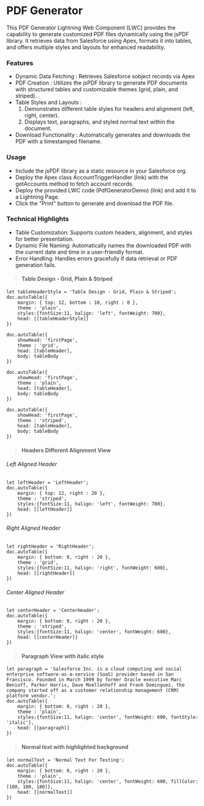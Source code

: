# PDF Generator

This PDF Generator Lightning Web Component (LWC) provides the capability to generate customized PDF files dynamically using the jsPDF library. It retrieves data from Salesforce using Apex, formats it into tables, and offers multiple styles and layouts for enhanced readability.

### Features
- Dynamic Data Fetching : Retrieves Salesforce sobject records via Apex
- PDF Creation : Utilizes the jsPDF library to generate PDF documents with structured tables and customizable themes (grid, plain, and striped).
- Table Styles and Layouts :
    1. Demonstrates different table styles for headers and alignment (left, right, center).
    2. Displays text, paragraphs, and styled normal text within the document.
- Download Functionality : Automatically generates and downloads the PDF with a timestamped filename.

### Usage
- Include the jsPDF library as a static resource in your Salesforce org.
- Deploy the Apex class AccountTriggerHandler (link) with the getAccounts method to fetch account records.
- Deploy the provided LWC code (PdfGeneratorDemo) (link) and add it to a Lightning Page.
- Click the "Print" button to generate and download the PDF file.

### Technical Highlights
- Table Customization: Supports custom headers, alignment, and styles for better presentation.
- Dynamic File Naming: Automatically names the downloaded PDF with the current date and time in a user-friendly format.
- Error Handling: Handles errors gracefully if data retrieval or PDF generation fails.


> #### Table Design - Grid, Plain & Striped

~~~
let tableHeaderStyle = 'Table Design - Grid, Plain & Striped';
doc.autoTable({
    margin: { top: 12, bottom : 10, right : 0 },
    theme : 'plain',
    styles:{fontSize:11, halign: 'left', fontWeight: 700},
    head: [[tableHeaderStyle]]
})

doc.autoTable({
    showHead: 'firstPage',
    theme : 'grid',
    head: [tableHeader],
    body: tableBody
})

doc.autoTable({
    showHead: 'firstPage',
    theme : 'plain',
    head: [tableHeader],
    body: tableBody
})

doc.autoTable({
    showHead: 'firstPage',
    theme : 'striped',
    head: [tableHeader],
    body: tableBody
})
~~~

> #### Headers Different Alignment View

###### Left Aligned Header
~~~
let leftHeader = 'LeftHeader';
doc.autoTable({
    margin: { top: 12, right : 20 },
    theme : 'striped',
    styles:{fontSize:11, halign: 'left', fontWeight: 700},
    head: [[leftHeader]]
})
~~~

###### Right Aligned Header
~~~
let rightHeader = 'RightHeader';
doc.autoTable({
    margin: { bottom: 0, right : 20 },
    theme : 'grid',
    styles:{fontSize:11, halign: 'right', fontWeight: 600},
    head: [[rightHeader]]
})
~~~

###### Center Aligned Header
~~~
let centerHeader = 'CenterHeader';
doc.autoTable({
    margin: { bottom: 0, right : 20 },
    theme : 'striped',
    styles:{fontSize:11, halign: 'center', fontWeight: 600},
    head: [[centerHeader]]
})
~~~

> #### Paragraph View with italic style

~~~
let paragraph = 'Salesforce Inc. is a cloud computing and social enterprise software-as-a-service (SaaS) provider based in San Francisco. Founded in March 1999 by former Oracle executive Marc Benioff, Parker Harris, Dave Moellenhoff and Frank Dominguez, the company started off as a customer relationship management (CRM) platform vendor.';
doc.autoTable({
    margin: { bottom: 0, right : 20 },
    theme : 'plain',
    styles:{fontSize:11, halign: 'center', fontWeight: 600, fontStyle: 'italic'},
    head: [[paragraph]]
})
~~~

> #### Normal text with highlighted background

~~~
let normalText = 'Normal Text For Testing';
doc.autoTable({
    margin: { bottom: 0, right : 20 },
    theme : 'plain',
    styles:{fontSize:11, halign: 'center', fontWeight: 600, fillColor: [180, 180, 180]},
    head: [[normalText]]
})
~~~
